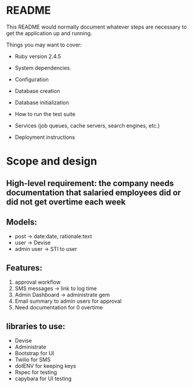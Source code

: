 # README

This README would normally document whatever steps are necessary to get the
application up and running.

Things you may want to cover:

* Ruby version
2.4.5
* System dependencies

* Configuration

* Database creation

* Database initialization

* How to run the test suite

* Services (job queues, cache servers, search engines, etc.)

* Deployment instructions

# Scope and design

## High-level requirement: the company needs documentation that salaried employees did or did not get overtime each week
## Models:
- post -> date:date, rationale:text
- user -> Devise
- admin user -> STI  to user

## Features:
1. approval workflow
2. SMS messages -> link to log time
3. Admin Dashboard -> administrate gem
4. Email summary to admin users  for approval
5. Need documentation  for 0 overtime

## libraries to use:
* Devise
* Administrate
* Bootstrap for UI
* Twilio for SMS
* dotENV for keeping keys
* Rspec for testing
* capybara for UI testing

